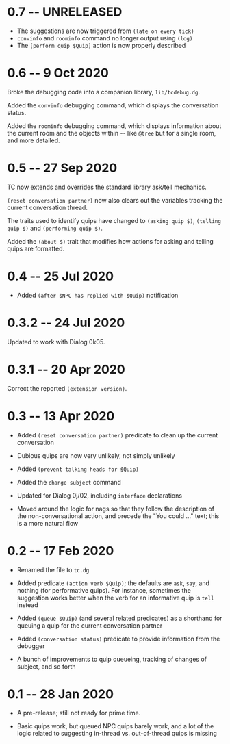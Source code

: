 # 0.7 -- UNRELEASED

- The suggestions are now triggered from `(late on every tick)`
- `convinfo` and `roominfo` command no longer output using `(log)`
- The `[perform quip $Quip]` action is now properly described

# 0.6 -- 9 Oct 2020

Broke the debugging code into a companion library, `lib/tcdebug.dg`.

Added the `convinfo` debugging command, which displays the conversation status.

Added the `roominfo` debugging command, which displays information about the current room and
the objects within -- like `@tree` but for a single room, and more detailed.

# 0.5 -- 27 Sep 2020

TC now extends and overrides the standard library ask/tell mechanics.

`(reset conversation partner)` now also clears out the variables tracking
the current conversation thread.

The traits used to identify quips have changed to `(asking quip $)`,
`(telling quip $)` and `(performing quip $)`.

Added the `(about $)` trait that modifies how actions for asking and telling
quips are formatted.

# 0.4 -- 25 Jul 2020

- Added `(after $NPC has replied with $Quip)` notification

# 0.3.2 -- 24 Jul 2020

Updated to work with Dialog 0k05.

# 0.3.1 -- 20 Apr 2020

Correct the reported `(extension version)`.

# 0.3 -- 13 Apr 2020

- Added `(reset conversation partner)` predicate to clean up the current conversation

- Dubious quips are now very unlikely, not simply unlikely

- Added `(prevent talking heads for $Quip)`

- Added the `change subject` command

- Updated for Dialog 0j/02, including `interface` declarations

- Moved around the logic for nags so that they follow the description of the non-conversational
action, and precede the "You could ..." text; this is a more natural flow

# 0.2 -- 17 Feb 2020

- Renamed the file to `tc.dg`

- Added predicate `(action verb $Quip)`; the defaults are `ask`, `say`, and nothing (for performative quips).
For instance, sometimes the suggestion works better when the verb for an informative quip
is `tell` instead

- Added `(queue $Quip)` (and several related predicates) as a shorthand for queuing a quip for the current conversation partner

- Added `(conversation status)` predicate to provide information from the debugger

- A bunch of improvements to quip queueing, tracking of changes of subject, and so forth

# 0.1 -- 28 Jan 2020

- A pre-release; still not ready for prime time.

- Basic quips work, but queued NPC quips barely work, and a lot
of the logic related to suggesting in-thread vs. out-of-thread
quips is missing

